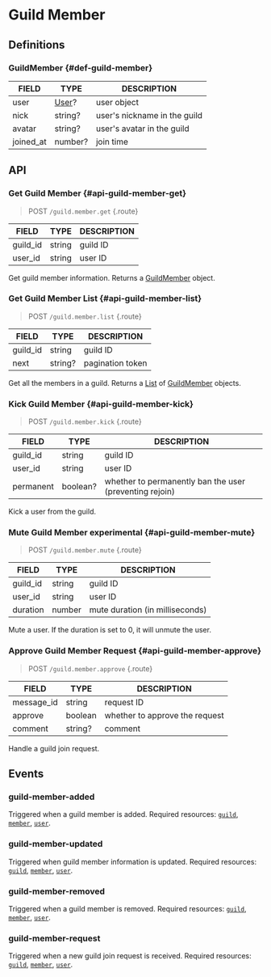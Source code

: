 # Guild Member

## Definitions

### GuildMember {#def-guild-member}

| FIELD | TYPE | DESCRIPTION |
| --- | --- | --- |
| user | [User](./user.md#user)? | user object |
| nick | string? | user's nickname in the guild |
| avatar | string? | user's avatar in the guild |
| joined_at | number? | join time |

## API

### Get Guild Member {#api-guild-member-get}

> <badge>POST</badge> `/guild.member.get` {.route}

| FIELD | TYPE | DESCRIPTION |
| --- | --- | --- |
| guild_id | string | guild ID |
| user_id | string | user ID |

Get guild member information. Returns a [GuildMember](#def-guild-member) object.

### Get Guild Member List {#api-guild-member-list}

> <badge>POST</badge> `/guild.member.list` {.route}

| FIELD | TYPE | DESCRIPTION |
| --- | --- | --- |
| guild_id | string | guild ID |
| next | string? | pagination token |

Get all the members in a guild. Returns a [List](../protocol/api.md#list) of [GuildMember](#def-guild-member) objects.

### Kick Guild Member {#api-guild-member-kick}

> <badge>POST</badge> `/guild.member.kick` {.route}

| FIELD | TYPE | DESCRIPTION |
| --- | --- | --- |
| guild_id | string | guild ID |
| user_id | string | user ID |
| permanent | boolean? | whether to permanently ban the user (preventing rejoin) |

Kick a user from the guild.

### Mute Guild Member <badge type="warning">experimental</badge> {#api-guild-member-mute}

> <badge>POST</badge> `/guild.member.mute` {.route}

| FIELD | TYPE | DESCRIPTION |
| --- | --- | --- |
| guild_id | string | guild ID |
| user_id | string | user ID |
| duration | number | mute duration (in milliseconds) |

Mute a user. If the duration is set to 0, it will unmute the user.

### Approve Guild Member Request {#api-guild-member-approve}

> <badge>POST</badge> `/guild.member.approve` {.route}

| FIELD | TYPE | DESCRIPTION |
| --- | --- | --- |
| message_id | string | request ID |
| approve | boolean | whether to approve the request |
| comment | string? | comment |

Handle a guild join request.

## Events

### guild-member-added

Triggered when a guild member is added. Required resources: [`guild`](./guild.md#def-guild), [`member`](#def-guild-member), [`user`](./user.md#def-user).

### guild-member-updated

Triggered when guild member information is updated. Required resources: [`guild`](./guild.md#def-guild), [`member`](#def-guild-member), [`user`](./user.md#def-user).

### guild-member-removed

Triggered when a guild member is removed. Required resources: [`guild`](./guild.md#def-guild), [`member`](#def-guild-member), [`user`](./user.md#def-user).

### guild-member-request

Triggered when a new guild join request is received. Required resources: [`guild`](./guild.md#def-guild), [`member`](#def-guild-member), [`user`](./user.md#def-user).
